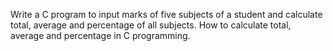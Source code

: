 Write a C program to input marks of five subjects of a student and calculate total, average and percentage of all subjects.
How to calculate total, average and percentage in C programming. 
